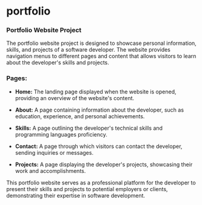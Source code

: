 # portfolio
### Portfolio Website Project

The portfolio website project is designed to showcase personal information, skills, and projects of a software developer. The website provides navigation menus to different pages and content that allows visitors to learn about the developer's skills and projects.

### Pages:

- **Home:** The landing page displayed when the website is opened, providing an overview of the website's content.
  
- **About:** A page containing information about the developer, such as education, experience, and personal achievements.

- **Skills:** A page outlining the developer's technical skills and programming languages proficiency.

- **Contact:** A page through which visitors can contact the developer, sending inquiries or messages.

- **Projects:** A page displaying the developer's projects, showcasing their work and accomplishments.

This portfolio website serves as a professional platform for the developer to present their skills and projects to potential employers or clients, demonstrating their expertise in software development.